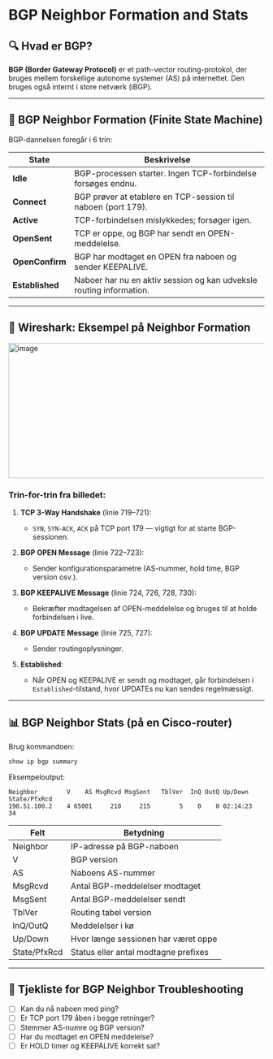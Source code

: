 # BGP Neighbor Formation and Stats

## 🔍 Hvad er BGP?

**BGP (Border Gateway Protocol)** er et path-vector routing-protokol, der bruges mellem forskellige autonome systemer (AS) på internettet. Den bruges også internt i store netværk (iBGP).

---

## 🧱 BGP Neighbor Formation (Finite State Machine)

BGP-dannelsen foregår i 6 trin:

| State         | Beskrivelse |
|---------------|-------------|
| **Idle**      | BGP-processen starter. Ingen TCP-forbindelse forsøges endnu. |
| **Connect**   | BGP prøver at etablere en TCP-session til naboen (port 179). |
| **Active**    | TCP-forbindelsen mislykkedes; forsøger igen. |
| **OpenSent**  | TCP er oppe, og BGP har sendt en OPEN-meddelelse. |
| **OpenConfirm** | BGP har modtaget en OPEN fra naboen og sender KEEPALIVE. |
| **Established** | Naboer har nu en aktiv session og kan udveksle routing information. |

---

## 📡 Wireshark: Eksempel på Neighbor Formation

<img width="913" height="266" alt="image" src="https://github.com/user-attachments/assets/1546bf29-7fcb-413e-948d-101d1909f9ed" />

### Trin-for-trin fra billedet:

1. **TCP 3-Way Handshake** (linie 719–721):
   - `SYN`, `SYN-ACK`, `ACK` på TCP port 179 — vigtigt for at starte BGP-sessionen.

2. **BGP OPEN Message** (linie 722–723):
   - Sender konfigurationsparametre (AS-nummer, hold time, BGP version osv.).

3. **BGP KEEPALIVE Message** (linie 724, 726, 728, 730):
   - Bekræfter modtagelsen af OPEN-meddelelse og bruges til at holde forbindelsen i live.

4. **BGP UPDATE Message** (linie 725, 727):
   - Sender routingoplysninger.

5. **Established**:
   - Når OPEN og KEEPALIVE er sendt og modtaget, går forbindelsen i `Established`-tilstand, hvor UPDATEs nu kan sendes regelmæssigt.

---

## 📊 BGP Neighbor Stats (på en Cisco-router)

Brug kommandoen:

```bash
show ip bgp summary
```

Eksempeloutput:

```
Neighbor        V    AS MsgRcvd MsgSent   TblVer  InQ OutQ Up/Down  State/PfxRcd
198.51.100.2    4 65001     210     215        5    0    0 02:14:23       34
```

| Felt          | Betydning |
|---------------|-----------|
| Neighbor      | IP-adresse på BGP-naboen |
| V             | BGP version |
| AS            | Naboens AS-nummer |
| MsgRcvd       | Antal BGP-meddelelser modtaget |
| MsgSent       | Antal BGP-meddelelser sendt |
| TblVer        | Routing tabel version |
| InQ/OutQ      | Meddelelser i kø |
| Up/Down       | Hvor længe sessionen har været oppe |
| State/PfxRcd  | Status eller antal modtagne prefixes |

---

## 📌 Tjekliste for BGP Neighbor Troubleshooting

- [ ] Kan du nå naboen med ping?
- [ ] Er TCP port 179 åben i begge retninger?
- [ ] Stemmer AS-numre og BGP version?
- [ ] Har du modtaget en OPEN meddelelse?
- [ ] Er HOLD timer og KEEPALIVE korrekt sat?
